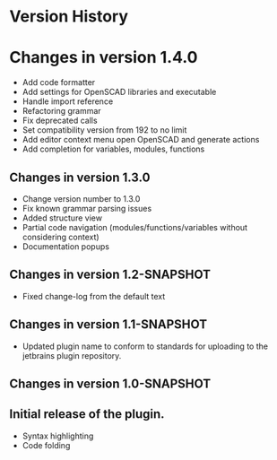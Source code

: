 Version History
===============

# Changes in version 1.4.0

* Add code formatter
* Add settings for OpenSCAD libraries and executable
* Handle import reference
* Refactoring grammar
* Fix deprecated calls
* Set compatibility version from 192 to no limit
* Add editor context menu open OpenSCAD and generate actions
* Add completion for variables, modules, functions

## Changes in version 1.3.0

* Change version number to 1.3.0
* Fix known grammar parsing issues
* Added structure view
* Partial code navigation (modules/functions/variables without considering context)
* Documentation popups

## Changes in version 1.2-SNAPSHOT

* Fixed change-log from the default text

## Changes in version 1.1-SNAPSHOT

* Updated plugin name to conform to standards for uploading to the jetbrains plugin repository.

## Changes in version 1.0-SNAPSHOT

## Initial release of the plugin.

*   Syntax highlighting
*   Code folding
